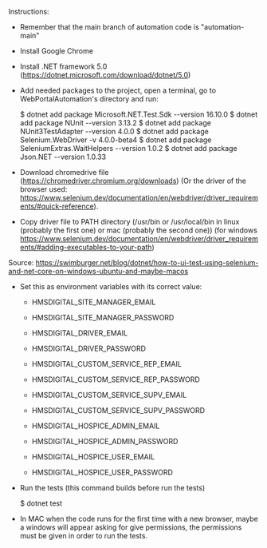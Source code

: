 Instructions:

- Remember that the main branch of automation code is "automation-main"

- Install Google Chrome
- Install .NET framework 5.0 (https://dotnet.microsoft.com/download/dotnet/5.0)
- Add needed packages to the project, open a terminal, go to WebPortalAutomation's
directory and run:
    
    $ dotnet add package Microsoft.NET.Test.Sdk --version 16.10.0
    $ dotnet add package NUnit --version 3.13.2
    $ dotnet add package NUnit3TestAdapter --version 4.0.0
    $ dotnet add package Selenium.WebDriver -v 4.0.0-beta4
    $ dotnet add package SeleniumExtras.WaitHelpers --version 1.0.2
    $ dotnet add package Json.NET --version 1.0.33

- Download chromedrive file (https://chromedriver.chromium.org/downloads) (Or the driver of the browser used: https://www.selenium.dev/documentation/en/webdriver/driver_requirements/#quick-reference).
- Copy driver file to PATH directory
(/usr/bin or /usr/local/bin in linux (probably the first one) or mac (probably the second one))
(for windows https://www.selenium.dev/documentation/en/webdriver/driver_requirements/#adding-executables-to-your-path)

Source: https://swimburger.net/blog/dotnet/how-to-ui-test-using-selenium-and-net-core-on-windows-ubuntu-and-maybe-macos

- Set this as environment variables with its correct value:

    - HMSDIGITAL_SITE_MANAGER_EMAIL
    - HMSDIGITAL_SITE_MANAGER_PASSWORD

    - HMSDIGITAL_DRIVER_EMAIL
    - HMSDIGITAL_DRIVER_PASSWORD

    - HMSDIGITAL_CUSTOM_SERVICE_REP_EMAIL
    - HMSDIGITAL_CUSTOM_SERVICE_REP_PASSWORD

    - HMSDIGITAL_CUSTOM_SERVICE_SUPV_EMAIL
    - HMSDIGITAL_CUSTOM_SERVICE_SUPV_PASSWORD

    - HMSDIGITAL_HOSPICE_ADMIN_EMAIL
    - HMSDIGITAL_HOSPICE_ADMIN_PASSWORD

    - HMSDIGITAL_HOSPICE_USER_EMAIL
    - HMSDIGITAL_HOSPICE_USER_PASSWORD

- Run the tests (this command builds before run the tests)

    $ dotnet test

- In MAC when the code runs for the first time with a new browser, maybe a windows will appear asking for give permissions, the permissions must be given in order to run the tests.
